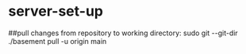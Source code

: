 # server-set-up
##pull changes from repository to working directory: 
sudo git --git-dir ./basement pull -u origin main
